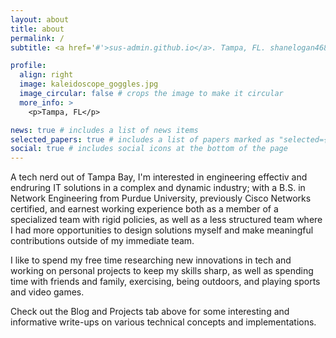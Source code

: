 ```yaml
---
layout: about
title: about
permalink: /
subtitle: <a href='#'>sus-admin.github.io</a>. Tampa, FL. shanelogan468@gmail.com - Avid gamer and tech enthusiast

profile:
  align: right
  image: kaleidoscope_goggles.jpg
  image_circular: false # crops the image to make it circular
  more_info: >
    <p>Tampa, FL</p>

news: true # includes a list of news items
selected_papers: true # includes a list of papers marked as "selected={true}"
social: true # includes social icons at the bottom of the page
---
```


A tech nerd out of Tampa Bay, I'm interested in engineering effectiv and endruring IT solutions in a complex and dynamic industry; with a B.S. in Network Engineering from Purdue University, previously Cisco Networks certified, and earnest working experience both as a member of a specialized team with rigid policies, as well as a less structured team where I had more opportunities to design solutions myself and make meaningful contributions outside of my immediate team.

I like to spend my free time researching new innovations in tech and working on personal projects to keep my skills sharp, as well as spending time with friends and family, exercising, being outdoors, and playing sports and video games.

Check out the Blog and Projects tab above for some interesting and informative write-ups on various technical concepts and implementations.
